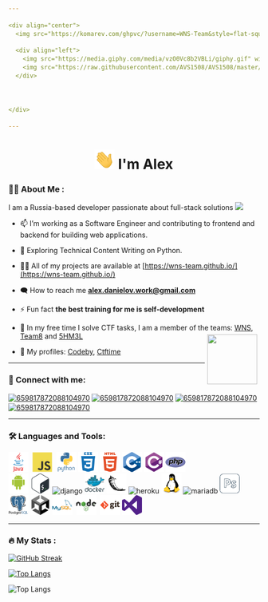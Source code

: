 ```yaml
---

<div align="center">
  <img src="https://komarev.com/ghpvc/?username=WNS-Team&style=flat-square&color=blue" alt=""/>
  
  <div align="left"> 
    <img src="https://media.giphy.com/media/vzO0Vc8b2VBLi/giphy.gif" width="400" height="300"/>
    <img src="https://raw.githubusercontent.com/AVS1508/AVS1508/master/assets/Night-Coding.gif" width="400" height="300"/> 
  </div>  
  

  
</div>

---
```


<h1 align="center">
 <img src="https://raw.githubusercontent.com/ABSphreak/ABSphreak/master/gifs/Hi.gif" width="40"> 
  I'm Alex
</h1>

### :man_technologist: About Me :
I am a Russia-based developer passionate about full-stack solutions <img src="https://media.giphy.com/media/WUlplcMpOCEmTGBtBW/giphy.gif" width="30"> 
- 📫 I’m working as a Software Engineer and contributing to frontend and backend for building web applications.

- 🤖 Exploring Technical Content Writing on Python.

- 👨‍💻 All of my projects are available at [https://wns-team.github.io/](https://wns-team.github.io/)

- 🗨️ How to reach me **alex.danielov.work@gmail.com**

- ⚡ Fun fact **the best training for me is self-development**

- 🔭 In my free time I solve CTF tasks, I am a member of the teams: [WNS](https://ctftime.org/team/165585/), [Team8](https://ctftime.org/team/11807/) and [5HM3L](https://ctftime.org/team/151934/)   <img src="https://media.giphy.com/media/ukMiDlCmdv2og/giphy.gif" width="100" height="100" align="right" 
  vspace="5" hspace="5" />

- 📝 My profiles: [Codeby](https://codeby.games/users/WNS), [Ctftime](https://ctftime.org/team/165585/)

---

<h3 align="left">🧾 Connect with me:</h3>
<p align="left">
  <a href="https://discord.gg/659817872088104970" target="blank"><img align="center" src="https://raw.githubusercontent.com/rahuldkjain/github-profile-readme-generator/master/src/images/icons/Social/discord.svg" alt="659817872088104970" height="30" width="40" /></a>
  <a href="https://wns-team.github.io/" target="blank"><img align="center" src="https://cdn.jsdelivr.net/npm/simple-icons@3.0.1/icons/icloud.svg" alt="659817872088104970" height="30" width="40" /></a>
  <a href="https://github.com/WNS-Team" target="blank"><img align="center" src="https://cdn.jsdelivr.net/npm/simple-icons@3.0.1/icons/github.svg" alt="659817872088104970" height="30" width="40" /></a>
  <a href="https://app.hackthebox.com/profile/813050" target="blank"><img align="center" src="https://static-00.iconduck.com/assets.00/hack-the-box-icon-512x512-pokr8xc5.png" alt="659817872088104970" height="35" width="35" /></a>

</p>

<div id="header" align="right">
    
</div>


---


<h3 align="left">🛠 Languages and Tools:</h3>

<div align="left"> 
  <img src="https://github.com/devicons/devicon/blob/master/icons/java/java-original-wordmark.svg" title="Java" alt="Java" width="40" height="40"/>&nbsp;
  <img src="https://github.com/devicons/devicon/blob/master/icons/javascript/javascript-original.svg" title="JavaScript" alt="JavaScript" width="40" height="40"/>&nbsp;
  <img src="https://github.com/devicons/devicon/blob/master/icons/python/python-original-wordmark.svg" title="Python" **alt="Git" width="40" height="40"/>
  <img src="https://github.com/devicons/devicon/blob/master/icons/css3/css3-plain-wordmark.svg" title="CSS" **alt="Git" width="40" height="40"/>
  <img src="https://github.com/devicons/devicon/blob/master/icons/html5/html5-plain-wordmark.svg" title="Html" **alt="Git" width="40" height="40"/>
  <img src="https://raw.githubusercontent.com/devicons/devicon/master/icons/cplusplus/cplusplus-original.svg" title="C++" alt="cplusplus" width="40" height="40"/>
  <img src="https://raw.githubusercontent.com/devicons/devicon/master/icons/csharp/csharp-original.svg" title="C#" alt="csharp" width="40" height="40"/>
  <img src="https://raw.githubusercontent.com/devicons/devicon/master/icons/php/php-original.svg" title="Php" alt="php" width="40" height="40"/>  
</div>

<div>
  <img src="https://raw.githubusercontent.com/devicons/devicon/master/icons/android/android-original-wordmark.svg"  title="Android" alt="android" width="40" height="40"/>
  <img src="https://github.com/devicons/devicon/blob/master/icons/bash/bash-original.svg"  title="Bash" alt="bash" width="40" height="40"/>
 
  <img src="https://cdn.worldvectorlogo.com/logos/django.svg" title="Django" alt="django" width="40" height="40"/>
  <img src="https://raw.githubusercontent.com/devicons/devicon/master/icons/docker/docker-original-wordmark.svg" title="Docker" alt="docker" width="40" height="40"/>
  <img src="https://github.com/devicons/devicon/blob/master/icons/flask/flask-original.svg" title="Flask" alt="flask" width="40" height="40"/>
  <img src="https://www.vectorlogo.zone/logos/heroku/heroku-icon.svg" title="Heroku" alt="heroku" width="40" height="40"/>
  <img src="https://raw.githubusercontent.com/devicons/devicon/master/icons/linux/linux-original.svg" title="Linux" alt="linux" width="40" height="40"/>
  <img src="https://www.vectorlogo.zone/logos/mariadb/mariadb-icon.svg" title="Mariadb" alt="mariadb" width="40" height="40"/>
  <img src="https://raw.githubusercontent.com/devicons/devicon/master/icons/photoshop/photoshop-line.svg" title="Photoshop" alt="photoshop" width="40" height="40"/>
  <img src="https://raw.githubusercontent.com/devicons/devicon/master/icons/postgresql/postgresql-original-wordmark.svg" title="Postgresql" alt="postgresql" width="40" height="40"/>
  <img src="https://github.com/devicons/devicon/blob/master/icons/unity/unity-original.svg" title="Unity" alt="unity" width="40" height="40"/>  
  <img src="https://github.com/devicons/devicon/blob/master/icons/mysql/mysql-original-wordmark.svg" title="MySQL"  alt="MySQL" width="40" height="40"/>&nbsp;
  <img src="https://github.com/devicons/devicon/blob/master/icons/nodejs/nodejs-original-wordmark.svg" title="NodeJS" alt="NodeJS" width="40" height="40"/>&nbsp;
  <img src="https://github.com/devicons/devicon/blob/master/icons/git/git-original-wordmark.svg" title="Git" **alt="Git" width="40" height="40"/>
  <img src="https://github.com/devicons/devicon/blob/master/icons/visualstudio/visualstudio-plain.svg" title="Visual Studio" **alt="Git" width="40" height="40"/>     
</div>

---
 
### :fire: My Stats :
[![GitHub Streak](http://github-readme-streak-stats.herokuapp.com?user=WNS-Team&theme=dark&hide_border=true)](https://git.io/streak-stats)

[![Top Langs](https://github-readme-stats.vercel.app/api/top-langs/?username=WNS-Team&layout=compact&theme=vision-friendly-dark)](https://github.com/anuraghazra/github-readme-stats)

![Top Langs](https://github-readme-stats.vercel.app/api?username=wns-team&show_icons=true&locale=en)




